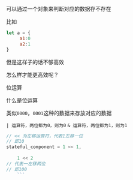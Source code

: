 可以通过一个对象来判断对应的数据存不存在

比如 

```js
let a = {
	 a1:0
	 a2:1
}
```

但是这样子的话不够高效

怎么样才能更高效呢？

位运算

什么是位运算

类似`0000`，`0001`这种的数据来存放对应的数据

`| 运算符，两位都为0，则为0` 
`& 运算符，两位都为1，则为1`

```js
// << 为左移运算符，代表1左移一位
// 即10 
stateful_component = 1 << 1,
	
	1 << 2
// 代表一左移两位
// 即100
	```